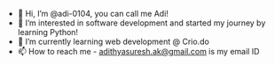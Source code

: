 - 👋 Hi, I’m @adi-0104, you can call me Adi!
- 👀 I’m interested in software development and started my journey by learning Python!
- 🌱 I’m currently learning web development @ Crio.do
- 📫 How to reach me - adithyasuresh.ak@gmail.com is my email ID

<!---
adi-0104/adi-0104 is a ✨ special ✨ repository because its `README.md` (this file) appears on your GitHub profile.
You can click the Preview link to take a look at your changes.
--->
